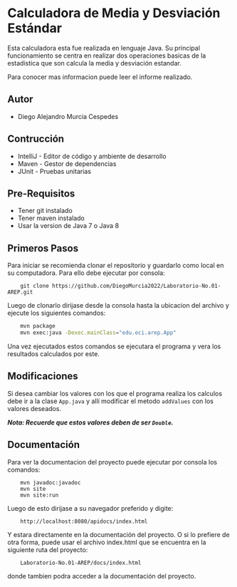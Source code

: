 # Calculadora de Media y Desviación Estándar

Esta calculadora esta fue realizada en lenguaje Java. Su principal funcionamiento se centra en realizar dos operaciones
basicas de la estadistica que son calcula la media y desviación estandar.

Para conocer mas informacion puede leer el informe realizado.

## Autor
* Diego Alejandro Murcia Cespedes

## Contrucción
* IntelliJ - Editor de código y ambiente de desarrollo
* Maven - Gestor de dependencias
* JUnit - Pruebas unitarias

## Pre-Requisitos
* Tener git instalado
* Tener maven instalado
* Usar la version de Java 7 o Java 8

## Primeros Pasos
Para iniciar se recomienda clonar el repositorio y guardarlo como local en su computadora. Para ello debe ejecutar por
consola:
```
    git clone https://github.com/DiegoMurcia2022/Laboratorio-No.01-AREP.git
```

Luego de clonarlo dirijase desde la consola hasta la ubicacion del archivo y ejecute los siguientes comandos:
```bash
    mvn package
    mvn exec:java -Dexec.mainClass="edu.eci.arep.App"
```
Una vez ejecutados estos comandos se ejecutara el programa y vera los resultados calculados por este.

## Modificaciones
Si desea cambiar los valores con los que el programa realiza los calculos debe ir a la clase `App.java` y allí
modificar el metodo `addValues` con los valores deseados.

***Nota: Recuerde que estos valores deben de ser `Double`.***

## Documentación
Para ver la documentacion del proyecto puede ejecutar por consola los comandos:
```
    mvn javadoc:javadoc
    mvn site
    mvn site:run
```
Luego de esto dirijase a su navegador preferido y digite:
```
    http://localhost:8080/apidocs/index.html
```
Y estara directamente en la documentación del proyecto. O si lo prefiere de otra forma, puede
usar el archivo index.html que se encuentra en la siguiente ruta del proyecto:
```
    Laboratorio-No.01-AREP/docs/index.html
```
donde tambien podra acceder a la documentación del proyecto.